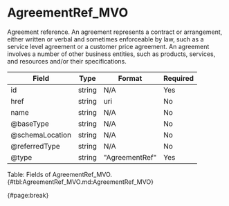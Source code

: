 <!--
    ATTENTION: This file was generated via gradle!
               Do NOT manually edit this file! Any such changes will be overwritten!
-->

# AgreementRef_MVO

Agreement reference.
An agreement represents a contract or arrangement, either written or verbal and sometimes enforceable by law, such as a service level agreement or a customer price agreement.
An agreement involves a number of other business entities, such as products, services, and resources and/or their specifications.

| Field | Type | Format | Required |
| ------- | ------- | ------- | --- |
| id | string | N/A | Yes |
| href | string | uri | No |
| name | string | N/A | No |
| @baseType | string | N/A | No |
| @schemaLocation | string | N/A | No |
| @referredType | string | N/A | No |
| @type | string | "AgreementRef" | Yes |

Table: Fields of AgreementRef_MVO. {#tbl:AgreementRef_MVO.md:AgreementRef_MVO}

{#page:break}
